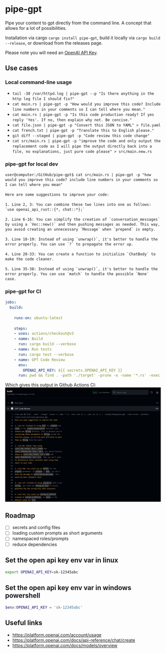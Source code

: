 # pipe-gpt
Pipe your content to gpt directly from the command line. A concept that allows for a lot of possibilities.

Installation via cargo `cargo install pipe-gpt`, build it locally via `cargo build --release`, or download from the releases page.

Please note you will need an [OpenAI API Key](https://platform.openai.com/account/api-keys).

## Use cases

### Local command-line usage
- `tail -30 /var/httpd.log | pipe-gpt --p "Is there anything in the http log file I should fix?"`
- `cat main.rs | pipe-gpt -p "How would you improve this code? Include line numbers in your comments so I can tell where you mean."`
- `cat main.rs | pipe-gpt -p "Is this code production ready? If yes reply 'Yes'. If no, then explain why not. Be concise."`
- `cat file.json | pipe-gpt -p "Convert this JSON to YAML" > file.yaml`
- `cat french.txt | pipe-gpt -p "Translate this to English please."` 
- `git diff --staged | pipe-gpt -p "Code review this code change"`
 - `cat src/main.rs | pipe-gpt -p "improve the code and only output the replacement code as I will pipe the output directly back into a file, no explanations, just pure code please" > src/main.new.rs`

### pipe-gpt for local dev


```
user@computer:/GitHub/pipe-gpt$ cat src/main.rs | pipe-gpt -p "how would you improve this code? include line numbers in your comments so I can tell where you mean"

Here are some suggestions to improve your code:

1. Line 2, 3: You can combine these two lines into one as follows:
`use openai_api_rust::{*, chat::*};`

2. Line 6-16: You can simplify the creation of `conversation_messages` by using a `Vec::new()` and then pushing messages as needed. This way, you avoid creating an unnecessary `Message` when `prepend` is empty.

3. Line 18-19: Instead of using `unwrap()`, it's better to handle the error properly. You can use `?` to propagate the error up.

4. Line 20-33: You can create a function to initialize `ChatBody` to make the code cleaner.

5. Line 35-38: Instead of using `unwrap()`, it's better to handle the error properly. You can use `match` to handle the possible `None` case.
```

### pipe-gpt for CI

```yaml
jobs:
  build:

    runs-on: ubuntu-latest

    steps:
    - uses: actions/checkout@v3
    - name: Build
      run: cargo build --verbose
    - name: Run tests
      run: cargo test --verbose
    - name: GPT Code Review
      env:
        OPENAI_API_KEY: ${{ secrets.OPENAI_API_KEY }}
      run: pwd && find . -path './target' -prune -o -name '*.rs' -exec echo {} \; -exec cat {} \; | ./target/debug/pipe-gpt -p "how would you improve this code? include line numbers in your comments so I can tell where you mean"
```

Which gives this output in Github Actions CI:
![Pipe GPT used in CI to give code review recomendations](./imgs/github-workflow-gpt-code-review-markdown.png)

## Roadmap
 - [ ] secrets and config files
 - [ ] loading custom prompts as short arguments
 - [ ] namespaced roles/prompts
 - [ ] reduce dependencies

## Set the open api key env var in linux
```sh
export OPENAI_API_KEY=sk-12345abc
```

## Set the open api key env var in windows powershell
```powershell
$env:OPENAI_API_KEY = 'sk-12345abc'
```

## Useful links
 - https://platform.openai.com/account/usage
 - https://platform.openai.com/docs/api-reference/chat/create
 - https://platform.openai.com/docs/models/overview
